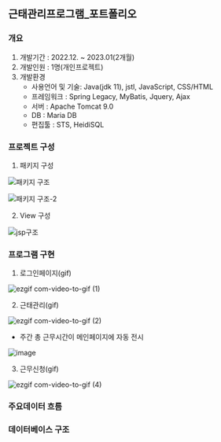 ## 근태관리프로그램_포트폴리오

### 개요
  1.  개발기간 : 2022.12. ~ 2023.01(2개월)
  2.  개발인원 : 1명(개인프로젝트)
  3.  개발환경
      * 사용언어 및 기술: Java(jdk 11), jstl, JavaScript, CSS/HTML
      * 프레임워크 : Spring Legacy, MyBatis, Jquery, Ajax
      * 서버 : Apache Tomcat 9.0
      * DB : Maria DB
      * 편집툴 : STS, HeidiSQL

### 프로젝트 구성
  1.  패키지 구성
  
  ![패키지 구조](https://user-images.githubusercontent.com/113499796/221560150-70c19684-b5dd-45fe-a2f3-86c09e870486.png)
  
  
  ![패키지 구조-2](https://user-images.githubusercontent.com/113499796/221560193-cca8c51c-e043-40a1-8b13-e4e6336a255b.png)
  
  2. View 구성
  
  ![jsp구조](https://user-images.githubusercontent.com/113499796/221560030-3ce77595-41fd-4b4c-8d0e-bdb6eeec5eb8.png)

### 프로그램 구현
  1.  로그인페이지(gif)
  
  ![ezgif com-video-to-gif (1)](https://user-images.githubusercontent.com/113499796/221567246-71a11e8f-6998-4e51-a874-8820e2546fe2.gif)


  2.  근태관리(gif)  
  
  ![ezgif com-video-to-gif (2)](https://user-images.githubusercontent.com/113499796/221568380-6ebf3433-c4b2-4f77-8f60-81e78b740aa4.gif)

  * 주간 총 근무시간이 메인페이지에 자동 전시

  ![image](https://user-images.githubusercontent.com/113499796/221569018-2153b5b5-691b-4c92-b25d-01fb462c8bc7.png)

  3.  근무신청(gif)
  
  ![ezgif com-video-to-gif (4)](https://user-images.githubusercontent.com/113499796/221570470-bf49fbbd-db2f-4892-9c22-73f79b76bd29.gif)


### 주요데이터 흐름

### 데이터베이스 구조
